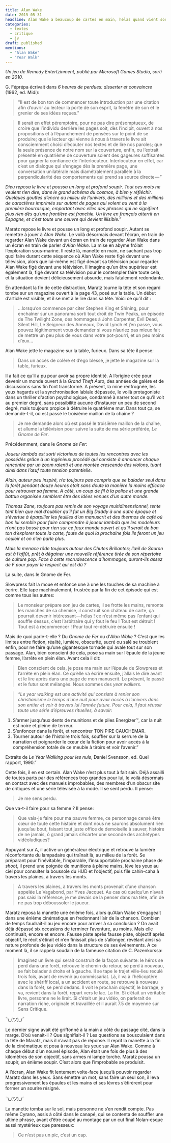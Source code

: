 ```yaml
---
title: Alan Wake
date: 2015-05-31
headline: Alan Wake a beaucoup de cartes en main, hélas quand vient son tour, il tire le pouilleux.
categories:
  - textes
  - critique
  - jv
draft: published
mentions:
  - "Alan Wake"
  - "Year Walk"
---
```


<script>
  import AlerteVieux from '$lib/components/AlerteVieux.svelte'
</script>

<AlerteVieux/>

_Un jeu de Remedy Entertzinment, publié par Microsoft Games Studio, sorti en 2010._ 

G. Féprépa écrivait dans *6 heures de perdues: disserter et convaincre* (1962, ed. Midi):

> "Il est de bon ton de commencer toute introduction par une citation afin d’ouvrir au lecteur la porte de son esprit, la fenêtre de son et le grenier de ses idées reçues."

> Il serait en effet péremptoire, pour ne pas dire présomptueux, de croire que l’individu derrière les pages soit, dès l’incipit, ouvert à nos propositions et à l’épanchement de pensées sur le point de se produire; que le lecteur qui vienne à nous à travers le livre ait consciemment choisi d’écouter nos textes et de lire nos paroles; que la seule présence de notre nom sur la couverture, enfin, ou l’extrait présenté en quatrième de couverture soient des gageures suffisantes pour gagner la confiance de l’interlocuteur. Interlocuteur en effet, car c’est un dialogue qui s’engage dès la première page, une conversation unilatérale mais diamétralement parallèle à la perpendicularité des comportements qui prend sa source directe — ”

*Dieu reposa le livre et poussa un long et profond soupir. Tout ces mots ne veulent rien dire, dans le grand schéma du cosmos, à bien y réfléchir. Quelques gouttes d’encre au milieu de l’univers, des millions et des millions de caractères imprimés sur autant de pages qui volent au vent à la première bourrasque, emportant avec elles des phrases qui ne signifient plus rien dès qu’une frontière est franchie. Un livre en français atterrit en Espagne, et c’est toute une oeuvre qui devient illisible.”*

Maratz repose le livre et pousse un long et profond soupir. Autant se remettre à jouer à *Alan Wake*. Le voilà désormais devant l’écran, en train de regarder Alan Wake devant un écran en train de regarder Alan Wake dans un écran en train de parler d’*Alan Wake*. La mise en abyme frôlait l’exploration sous-marine. Il reste là, manette en main, ne sachant pas trop quoi faire durant cette séquence où Alan Wake reste figé devant une télévision, alors que lui-même est figé devant sa télévision pour regarder Alan Wake figé devant une télévision. Il imagine qu’un être supérieur est également là, figé devant sa télévision pour le contempler faire toute cela, et la situation devient délicieusement absurde, mais fatalement redondante.

En attendant la fin de cette distraction, Maratz tourne la tête et son regard tombe sur un magazine ouvert à la page 43, posé sur la table. Un début d’article est visible, et il se met à le lire dans sa tête. Voici ce qu’il dit :

> …lorsqu’on commence par citer Stephen King et Shining, pour enchaîner sur un panorama sorti tout droit de Twin Peaks, un épisode de The Twilight Zone, des hommages à John Carpenter, Evil Dead, Silent Hill, Le Seigneur des Anneaux, David Lynch et j’en passe, vous pouvez légitimement vous demander si vous n’auriez pas mieux fait de mettre un peu plus de vous dans votre pot-pourri, et un peu moins d’eux…

Alan Wake jette le magazine sur la table, furieux. Dans sa tête il pense:

> Dans un accès de colère et d’ego blessé, je jette le magazine sur la table, furieux. 

Il a fait ce qu’il a pu pour avoir sa propre identité. A l’origine crée pour devenir un monde ouvert à la *Grand Theft Auto*, des années de galère et de discussions sans fin l’ont transformé. A présent, la mine renfrognée, les yeux hagards et la synchronisation labiale dépassée, le voilà protagoniste dans un thriller d'action psychologique, condamné à narrer tout ce qu’il voit au premier degré, sans possibilité aucune d’instaurer un peu de second degré, mais toujours propice à détruire le quatrième mur. Dans tout ça, se demande-t-il, où est passé le troisième maillon de la chaîne ?

> Je me demande alors où est passé le troisième maillon de la chaîne, et allume la télévision pour suivre la suite de ma série préférée, *Le Gnome de Fer*. 

Précédemment, dans le *Gnome de Fer*:

*Joueur lambda est sorti victorieux de toutes les rencontres avec les possédés grâce à un ingénieux procédé qui consiste à annoncer chaque rencontre par un zoom ralenti et une montée crescendo des violons, tuant ainsi dans l’œuf toute tension potentielle.*

*Alain, auteur peu inspiré, n’a toujours pas compris que se balader seul dans la forêt pendant douze heures était sans doute la manière la moins efficace pour retrouver sa femme. A côté, un coup de fil à la police et une grande battue organisée semblent être des idées venues d’un autre monde.*

*Thomas Zane, toujours pas remis de son voyage multidimensionnel, tente tant bien que mal d’oublier qu’il fut un Big Daddy à une autre époque et s’évertue à éparpiller les feuilles d’un manuscrit et des thermos de café où bon lui semble pour faire comprendre à joueur lambda que les modeleurs n’ont pas bossé pour rien sur ce faux monde ouvert et qu’il serait de bon ton d’explorer toute la carte, faute de quoi la prochaine fois ils feront un jeu couloir et on n’en parle plus.*

*Mais la menace rôde toujours autour des Chutes Brillantes; l’œil de Sauron est à l’affût, prêt à dégainer une nouvelle référence tirée de son répertoire de culture pop. Face à cette recrudescence d’hommages, auront-ils assez de F pour payer le respect qui est dû ?*

La suite, dans le Gnome de Fer.

Slowpress fait la moue et enfonce une à une les touches de sa machine à écrire. Elle tape machinalement, frustrée par la fin de cet épisode qui est comme tous les autres:

> Le monsieur prépare son jeu de cartes, il se frotte les mains, remonte les manches de sa chemise, il construit son château de carte, ça pourrait devenir intéressant — hélas ! ce n’est même pas l’enfant qui souffle dessus, c’est l’arbitraire qui y fout le feu ! Tout est détruit ! Tout est à recommencer ! Pour tout re-détruire ensuite !

Mais de quoi parle-t-elle ? Du *Gnome de Fer* ou d’*Alan Wake* ? C’est que les limites entre fiction, réalité, lumière, obscurité, sucré ou salé se troublent enfin, pour ne faire qu’une gigantesque tornade qui avale tout sur son passage. Alan, bien conscient de cela, pose sa main sur l’épaule de la jeune femme, l’arrête en plein élan. Avant cela il dit:

> Bien conscient de cela, je pose ma main sur l’épaule de Slowpress et l’arrête en plein élan. Ce qu’elle va écrire ensuite, j’allais le dire avant et le lire après dans une page de mon manuscrit. Le présent, le passé et le futur sont mélangés. Nous sommes des *year walkers*.

> *“Le year walking est une activité qui consiste à renier son christianisme le temps d’une nuit pour avoir accès à l’univers dans son entier et voir à travers lui l’année future. Pour cela, il faut réussir toute une série d’épreuves rituelles, à savoir:*
1. S’armer jusqu’aux dents de munitions et de piles Energizer™, car la nuit est noire et pleine de terreur.
2. S’enfoncer dans la forêt, et rencontrer TON PIRE CAUCHEMAR.
3. Tourner autour de l’histoire trois fois, souffler sur la serrure de la narration et poignarder le cœur de la fiction pour avoir accès à la compréhension totale de ce meuble à tiroirs et voir l’avenir.”

Extraits de *Le Year Walking pour les nuls*, Daniel Svensson, ed. Quel rapport, 1990.”

Cette fois, il en est certain. Alan Wake n’est plus tout à fait sain. Déjà assailli de toutes parts par des références trop grandes pour lui, le voilà désormais en contact avec des manuels improbables, des membres d’un obscur site de critiques et une série télévisée à la mode. Il se sent perdu. Il pense:

> Je me sens perdu.

Que va-t-il faire pour sa femme ? Il pense:

> Que vais-je faire pour ma pauvre femme, ce personnage censé être cœur de toute cette histoire et dont nous ne saurons absolument rien jusqu’au bout, faisant tout juste office de demoiselle à sauver, histoire de ne jamais, ô grand jamais s’écarter une seconde des archétypes vidéoludiques?

Appuyant sur A, il active un générateur électrique et retrouve la lumière réconfortante du lampadaire qui traînait là, au milieu de la forêt. Se préparant pour l’inévitable, l’imparable, l’insupportable prochaine phase de *shoot*, il prend une poignée de munitions à pleine mains, lève les yeux au ciel pour consulter la boussole du HUD et l’objectif, puis file cahin-caha à travers les plaines, à travers les monts.

> A travers les plaines, à travers les monts provenait d’une chanson appelée Le Vagabond, par Yves Jacquet. Au cas où quelqu’un n’avait pas saisi la référence, je me devais de la penser dans ma tête, afin de ne pas trop déboussoler le joueur.

Maratz reposa la manette une énième fois, alors qu’Alan Wake s’engageait dans une énième cinématique en fredonnant l’air de la chanson. Combien de temps faudrait-il au jeu encore pour arriver à sa conclusion ? On avait déjà dépassé six occasions de terminer l’aventure, au moins. Mais elle continuait, encore et encore. Fausse piste après fausse piste, objectif après objectif, le récit s’étirait et n’en finissait plus de s’allonger, révélant ainsi sa nature profonde de jeu vidéo dans la structure de ses événements. A ce moment là, il se rappela soudain de la fameuse citation de C. Pazenkorssa:

> Imaginez un livre qui serait construit de la façon suivante: le héros se perd dans une forêt, retrouve le chemin du retour, se perd à nouveau, se fait balader à droite et à gauche. Il se tape le trajet ville-lieu reculé trois fois, avant de revenir au commissariat. Là, il va à l’hélicoptère avec le shériff local, a un accident en route, se retrouve à nouveau dans la forêt, se perd dedans. Il voit le prochain objectif, le barrage, y va, revient dans la forêt, repart vers le lac. La fin. Si c’était un véritable livre, personne ne le lirait. Si c’était un jeu vidéo, on parlerait de narration riche, originale et travaillée et il aurait 7.5 de moyenne sur Sens Critique.

¯\\\_(ツ)_/¯ 

Le dernier signe avait été griffonné à la main à côté du passage cité, dans la marge. D’où venait-il ? Que signifiait-il ? Les questions se bousculaient dans la tête de Maratz, mais il n’avait pas de réponse. Il reprit la manette à la fin de la cinématique et posa à nouveau les yeux sur Alan Wake. Comme à chaque début d’un nouvel épisode, Alan était une fois de plus à des kilomètres de son objectif, sans armes ni lampe torche. Maratz poussa un soupir, un énième soupir. C’est alors que l’improbable se produisit.

A l’écran, Alan Wake fit lentement volte-face jusqu’à pouvoir regarder Maratz dans les yeux. Sans émettre un mot, sans faire un seul son, il leva progressivement les épaules et les mains et ses lèvres s’étirèrent pour former un sourire résigné.

¯\\\_(ツ)_/¯ 

La manette tomba sur le sol, mais personne ne s’en rendit compte. Pas même Cyrano, assis à côté dans le canapé, qui se contenta de souffler une ultime phrase, avant d’être coupé au montage par un cut final Nolan-esque aussi mystérieux que paresseux:

> Ce n’est pas un pic, c’est un cap. 